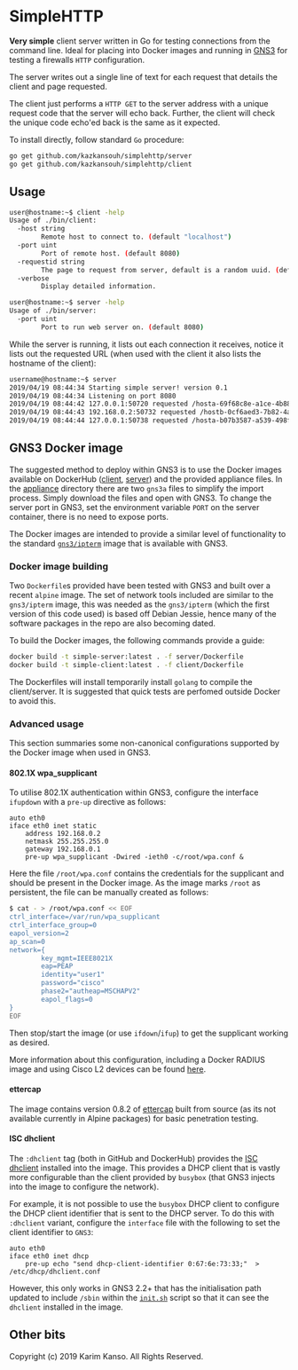 # SimpleHTTP

**Very simple** client server written in Go for testing connections
from the command line. Ideal for placing into Docker images and
running in [GNS3](www.gns3.com) for testing a firewalls `HTTP`
configuration.

The server writes out a single line of text for each request that
details the client and page requested.

The client just performs a `HTTP GET` to the server address with a
unique request code that the server will echo back. Further, the
client will check the unique code echo'ed back is the same as it
expected.

To install directly, follow standard `Go` procedure:
```bash
go get github.com/kazkansouh/simplehttp/server
go get github.com/kazkansouh/simplehttp/client
```

## Usage

```bash
user@hostname:~$ client -help
Usage of ./bin/client:
  -host string
        Remote host to connect to. (default "localhost")
  -port uint
        Port of remote host. (default 8080)
  -requestid string
        The page to request from server, default is a random uuid. (default "hostname-118e24a3-48c0-4b96-b266-01ab13c50c18")
  -verbose
        Display detailed information.

```

```bash
user@hostname:~$ server -help
Usage of ./bin/server:
  -port uint
        Port to run web server on. (default 8080)
```

While the server is running, it lists out each connection it receives,
notice it lists out the requested URL (when used with the client it
also lists the hostname of the client):

```bash
username@hostname:~$ server
2019/04/19 08:44:34 Starting simple server! version 0.1
2019/04/19 08:44:34 Listening on port 8080
2019/04/19 08:44:42 127.0.0.1:50720 requested /hosta-69f68c8e-a1ce-4b88-a0b2-3a149c8e60b5
2019/04/19 08:44:43 192.168.0.2:50732 requested /hostb-0cf6aed3-7b82-4a56-876a-e3608197b138
2019/04/19 08:44:44 127.0.0.1:50738 requested /hosta-b07b3587-a539-498f-8155-95fac18dce70
```

## GNS3 Docker image

The suggested method to deploy within GNS3 is to use the Docker images
available on DockerHub
([client](https://hub.docker.com/r/karimkanso/simple-client),
[server](https://hub.docker.com/r/karimkanso/simple-server)) and the
provided appliance files. In the
[appliance](https://github.com/kazkansouh/simplehttp/tree/master/appliances)
directory there are two `gns3a` files to simplify the import
process. Simply download the files and open with GNS3.  To change the
server port in GNS3, set the environment variable `PORT` on the server
container, there is no need to expose ports.

The Docker images are intended to provide a similar level of
functionality to the standard
[`gns3/ipterm`](https://github.com/GNS3/gns3-registry/tree/master/docker/ipterm)
image that is available with GNS3.

### Docker image building

Two `Dockerfile`s provided have been tested with GNS3 and built over a
recent `alpine` image. The set of network tools included are similar
to the `gns3/ipterm` image, this was needed as the `gns3/ipterm`
(which the first version of this code used) is based off Debian
Jessie, hence many of the software packages in the repo are also
becoming dated.

To build the Docker images, the following commands provide a guide:
```bash
docker build -t simple-server:latest . -f server/Dockerfile
docker build -t simple-client:latest . -f client/Dockerfile
```

The Dockerfiles will install temporarily install `golang` to compile
the client/server. It is suggested that quick tests are perfomed
outside Docker to avoid this.

### Advanced usage

This section summaries some non-canonical configurations supported by
the Docker image when used in GNS3.

#### 802.1X wpa_supplicant

To utilise 802.1X authentication within GNS3, configure the interface
`ifupdown` with a `pre-up` directive as follows:

```
auto eth0
iface eth0 inet static
    address 192.168.0.2
    netmask 255.255.255.0
    gateway 192.168.0.1
    pre-up wpa_supplicant -Dwired -ieth0 -c/root/wpa.conf &
```

Here the file `/root/wpa.conf` contains the credentials for the
supplicant and should be present in the Docker image. As the image
marks `/root` as persistent, the file can be manually created as
follows:

```bash
$ cat - > /root/wpa.conf << EOF
ctrl_interface=/var/run/wpa_supplicant
ctrl_interface_group=0
eapol_version=2
ap_scan=0
network={
        key_mgmt=IEEE8021X
        eap=PEAP
        identity="user1"
        password="cisco"
        phase2="autheap=MSCHAPV2"
        eapol_flags=0
}
EOF
```

Then stop/start the image (or use `ifdown`/`ifup`) to get the
supplicant working as desired.

More information about this configuration, including a Docker RADIUS
image and using Cisco L2 devices can be found
[here](https://hub.docker.com/r/karimkanso/gns3-freeradius).

#### ettercap

The image contains version 0.8.2 of
[ettercap](https://github.com/Ettercap/ettercap/tree/v0.8.2) built
from source (as its not available currently in Alpine packages) for
basic penetration testing.

#### ISC dhclient

The `:dhclient` tag (both in GitHub and DockerHub) provides the [ISC
dhclient](https://www.isc.org/downloads/dhcp/) installed into the
image. This provides a DHCP client that is vastly more configurable
than the client provided by `busybox` (that GNS3 injects into the
image to configure the network).

For example, it is not possible to use the `busybox` DHCP client to
configure the DHCP client identifier that is sent to the DHCP
server. To do this with `:dhclient` variant, configure the `interface`
file with the following to set the client identifier to `GNS3`:

```
auto eth0
iface eth0 inet dhcp
	pre-up echo "send dhcp-client-identifier 0:67:6e:73:33;"  > /etc/dhcp/dhclient.conf
```

However, this only works in GNS3 2.2+ that has the initialisation path
updated to include `/sbin` within the
[`init.sh`](https://github.com/GNS3/gns3-server/pull/1421/commits/14fb64b9411a411e582ebf558ceaec32e31ab404#diff-4506833306c4c2bd672c76e499b11245)
script so that it can see the `dhclient` installed in the image.

## Other bits

Copyright (c) 2019 Karim Kanso. All Rights Reserved.
